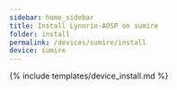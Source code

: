 ```yaml
---
sidebar: home_sidebar
title: Install Lynnrin-AOSP on sumire
folder: install
permalink: /devices/sumire/install
device: sumire
---
```

{% include templates/device_install.md %}
